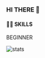 ### HI THERE 👋

#### :technologist: SKILLS
BEGINNER




![stats](https://github-readme-stats-git-masterrstaa-rickstaa.vercel.app/api?username=FelipeFama&&show_icons=true&theme=dark)

<!--

**ldwooo/ldwooo** is a ✨ _special_ ✨ repository because its `README.md` (this file) appears on your GitHub profile.

Here are some ideas to get you started:

- 🔭 I’m currently working on ...
- 🌱 I’m currently learning ...
- 👯 I’m looking to collaborate on ...
- 🤔 I’m looking for help with ...
- 💬 Ask me about ...
- 📫 How to reach me: ...
- 😄 Pronouns: ...
- ⚡ Fun fact: ...
-->
